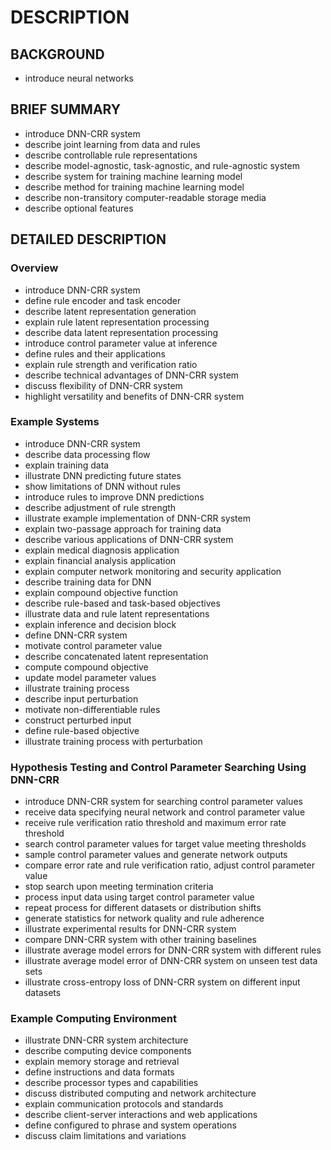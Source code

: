 # DESCRIPTION

## BACKGROUND

- introduce neural networks

## BRIEF SUMMARY

- introduce DNN-CRR system
- describe joint learning from data and rules
- describe controllable rule representations
- describe model-agnostic, task-agnostic, and rule-agnostic system
- describe system for training machine learning model
- describe method for training machine learning model
- describe non-transitory computer-readable storage media
- describe optional features

## DETAILED DESCRIPTION

### Overview

- introduce DNN-CRR system
- define rule encoder and task encoder
- describe latent representation generation
- explain rule latent representation processing
- describe data latent representation processing
- introduce control parameter value at inference
- define rules and their applications
- explain rule strength and verification ratio
- describe technical advantages of DNN-CRR system
- discuss flexibility of DNN-CRR system
- highlight versatility and benefits of DNN-CRR system

### Example Systems

- introduce DNN-CRR system
- describe data processing flow
- explain training data
- illustrate DNN predicting future states
- show limitations of DNN without rules
- introduce rules to improve DNN predictions
- describe adjustment of rule strength
- illustrate example implementation of DNN-CRR system
- explain two-passage approach for training data
- describe various applications of DNN-CRR system
- explain medical diagnosis application
- explain financial analysis application
- explain computer network monitoring and security application
- describe training data for DNN
- explain compound objective function
- describe rule-based and task-based objectives
- illustrate data and rule latent representations
- explain inference and decision block
- define DNN-CRR system
- motivate control parameter value
- describe concatenated latent representation
- compute compound objective
- update model parameter values
- illustrate training process
- describe input perturbation
- motivate non-differentiable rules
- construct perturbed input
- define rule-based objective
- illustrate training process with perturbation

### Hypothesis Testing and Control Parameter Searching Using DNN-CRR

- introduce DNN-CRR system for searching control parameter values
- receive data specifying neural network and control parameter value
- receive rule verification ratio threshold and maximum error rate threshold
- search control parameter values for target value meeting thresholds
- sample control parameter values and generate network outputs
- compare error rate and rule verification ratio, adjust control parameter value
- stop search upon meeting termination criteria
- process input data using target control parameter value
- repeat process for different datasets or distribution shifts
- generate statistics for network quality and rule adherence
- illustrate experimental results for DNN-CRR system
- compare DNN-CRR system with other training baselines
- illustrate average model errors for DNN-CRR system with different rules
- illustrate average model error of DNN-CRR system on unseen test data sets
- illustrate cross-entropy loss of DNN-CRR system on different input datasets

### Example Computing Environment

- illustrate DNN-CRR system architecture
- describe computing device components
- explain memory storage and retrieval
- define instructions and data formats
- describe processor types and capabilities
- discuss distributed computing and network architecture
- explain communication protocols and standards
- describe client-server interactions and web applications
- define configured to phrase and system operations
- discuss claim limitations and variations

